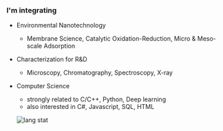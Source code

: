 ### I'm integrating  
+ Environmental Nanotechnology
  - Membrane Science, Catalytic Oxidation-Reduction, Micro & Meso-scale Adsorption
+ Characterization for R&D
  - Microscopy, Chromatography, Spectroscopy, X-ray
+ Computer Science
  - strongly related to C/C++, Python, Deep learning
  - also interested in C#, Javascript, SQL, HTML

   ![lang stat](https://github-readme-stats.vercel.app/api/top-langs/?username=hgstyler&hide_title=true&show_icons=true&hide_border=true&layout=compact)
<!--
![activity](https://github-readme-stats.vercel.app/api?username=hgstyler&show_icons=true&hide_border=true)
![lang stat](https://github-readme-stats.vercel.app/api/top-langs/?username=hgstyler&show_icons=true&hide_border=true&title_color=004386&icon_color=004386&layout=compact)](https://github.com/hgstyler)

**hgstyler/hgstyler** is a ✨ _special_ ✨ repository because its `README.md` (this file) appears on your GitHub profile.

Here are some ideas to get you started:

- 🔭 I’m currently working on ...
- 🌱 I’m currently learning ...
- 👯 I’m looking to collaborate on ...
- 🤔 I’m looking for help with ...
- 💬 Ask me about ...
- 📫 How to reach me: ...
- 😄 Pronouns: ...
- ⚡ Fun fact: ...
-->
